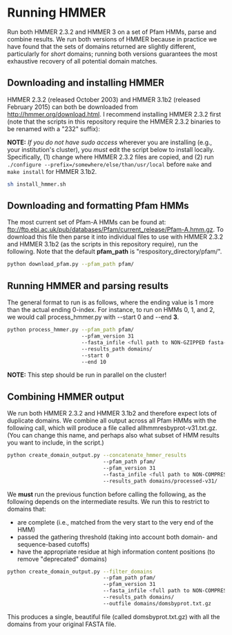 # Running HMMER
Run both HMMER 2.3.2 and HMMER 3 on a set of Pfam HMMs, parse and combine results. We run both versions of HMMER because in practice we have found that the sets of domains returned are slightly different, particularly for *short* domains; running both versions guarantees the most exhaustive recovery of all potential domain matches.

## Downloading and installing HMMER
HMMER 2.3.2 (released October 2003) and HMMER 3.1b2 (released February 2015) can both be downloaded from http://hmmer.org/download.html. I recommend installing HMMER 2.3.2 first (note that the scripts in this repository require the HMMER 2.3.2 binaries to be renamed with a "232" suffix):

**NOTE:** *If you do not have sudo access* wherever you are installing (e.g., your institution's cluster), you *must* edit the script below to install locally. Specifically, (1) change where HMMER 2.3.2 files are copied, and (2) run `./configure --prefix=/somewhere/else/than/usr/local` before `make` and `make install` for HMMER 3.1b2.

```bash
sh install_hmmer.sh
```


## Downloading and formatting Pfam HMMs
The most current set of Pfam-A HMMs can be found at: 
ftp://ftp.ebi.ac.uk/pub/databases/Pfam/current_release/Pfam-A.hmm.gz. To download this file then parse 
it into individual files to use with HMMER 2.3.2 and HMMER 3.1b2 (as the scripts in this repository 
require), run the following. Note that the default **pfam_path** is "respository_directory/pfam/".

```bash
python download_pfam.py --pfam_path pfam/
```

## Running HMMER and parsing results
The general format to run is as follows, where the ending value is 1 more than the actual ending 0-index. 
For instance, to run on HMMs 0, 1, and 2, we would call process_hmmer.py with --start 0 and --end **3**.

```bash
python process_hmmer.py --pfam_path pfam/ 
                        --pfam_version 31 
                        --fasta_infile <full path to NON-GZIPPED fasta-formatted sequence file> 
                        --results_path domains/ 
                        --start 0 
                        --end 10
```

**NOTE:** This step should be run in parallel on the cluster!

## Combining HMMER output

We run both HMMER 2.3.2 and HMMER 3.1b2 and therefore expect lots of duplicate domains. We combine all output across all Pfam HMMs with the following call, which will produce a file called allhmmresbyprot-v31.txt.gz. (You can change this name, and perhaps also what subset of HMM results you want to include, in the script.)

```bash
python create_domain_output.py --concatenate_hmmer_results 
                               --pfam_path pfam/
                               --pfam_version 31
                               --fasta_infile <full path to NON-COMPRESSED fasta-formatted sequence file>
                               --results_path domains/processed-v31/
```

We **must** run the previous function before calling the following, as the following depends on the intermediate results. We run this to restrict to domains that:

* are complete (i.e., matched from the very start to the very end of the HMM)
* passed the gathering threshold (taking into account both domain- and sequence-based cutoffs)
* have the appropriate residue at high information content positions (to remove "deprecated" domains)

```bash
python create_domain_output.py --filter_domains
                               --pfam_path pfam/
                               --pfam_version 31
                               --fasta_infile <full path to NON-COMPRESSED fasta-formatted sequence file>
                               --results_path domains/
                               --outfile domains/domsbyprot.txt.gz
```

This produces a single, beautiful file (called domsbyprot.txt.gz) with all the domains from your original FASTA file.
